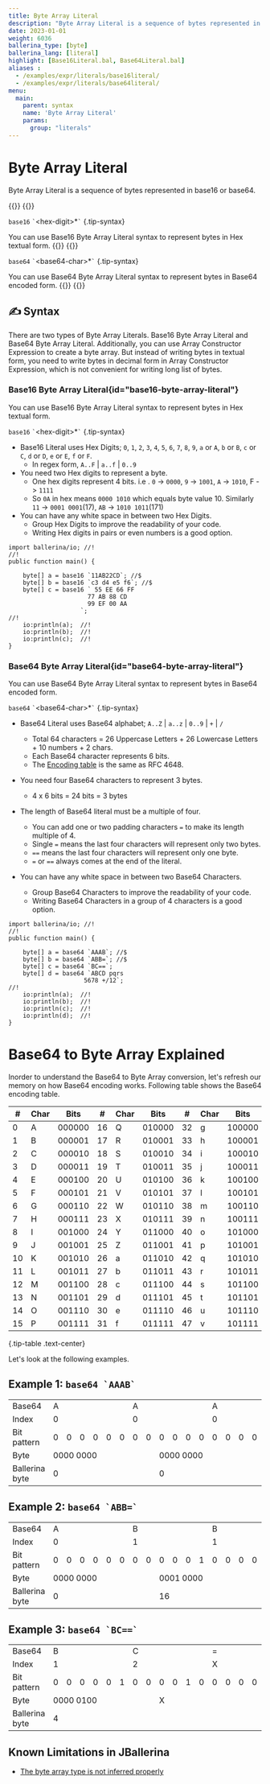```yaml
---
title: Byte Array Literal
description: "Byte Array Literal is a sequence of bytes represented in base16 or base64."
date: 2023-01-01
weight: 6036
ballerina_type: [byte]
ballerina_lang: [literal]
highlight: [Base16Literal.bal, Base64Literal.bal]
aliases :
  - /examples/expr/literals/base16literal/
  - /examples/expr/literals/base64literal/
menu:
  main:
    parent: syntax
    name: 'Byte Array Literal'
    params:
      group: "literals"
---
```


# Byte Array Literal

Byte Array Literal is a sequence of bytes represented in base16 or base64.

{{<cards>}}
{{<card header="✍ Syntax" title="Base16 Byte Array Literal" url="#base16-byte-array-literal">}}

`base16` `` ` ``&lt;hex-digit&gt;*`` ` ``
{.tip-syntax}

You can use Base16 Byte Array Literal syntax to represent bytes in Hex textual form.
{{</card>}}
{{<card header="✍ Syntax" title="Base64 Byte Array Literal" url="#base64-byte-array-literal">}}

`base64` `` ` ``&lt;base64-char&gt;*`` ` ``
{.tip-syntax}

You can use Base64 Byte Array Literal syntax to represent bytes in Base64 encoded form.
{{</card>}}
{{</cards>}}

## ✍ Syntax

There are two types of Byte Array Literals. Base16 Byte Array Literal and Base64 Byte Array Literal. Additionally, you can use Array Constructor Expression to create a byte array. But instead of writing bytes in textual form, you need to write bytes in decimal form in Array Constructor Expression, which is not convenient for writing long list of bytes.

### Base16 Byte Array Literal{id="base16-byte-array-literal"}

You can use Base16 Byte Array Literal syntax to represent bytes in Hex textual form.

`base16` `` ` ``&lt;hex-digit&gt;*`` ` ``
{.tip-syntax}

- Base16 Literal uses Hex Digits; `0`, `1`, `2`, `3`, `4`, `5`, `6`, `7`, `8`, `9`, `a` or `A`, `b` or `B`, `c` or `C`, `d` or `D`, `e` or `E`, `f` or `F`.
    - In regex form, `A..F` | `a..f` | `0..9`
- You need two Hex digits to represent a byte.
    - One hex digits represent 4 bits. i.e . `0` -> `0000`, `9` -> `1001`, `A` -> `1010`, F -> `1111`
    - So `0A` in hex means `0000 1010` which equals byte value 10. Similarly `11` -> `0001 0001`(17), `AB` -> `1010 1011`(171)
- You can have any white space in between two Hex Digits.
    - Group Hex Digits to improve the readability of your code.
    - Writing Hex digits in pairs or even numbers is a good option. 

```ballerina {filename="Base16Literal.bal" lines="5-10" result="output"}
import ballerina/io; //!
//!
public function main() {

    byte[] a = base16 `11AB22CD`; //$
    byte[] b = base16 `c3 d4 e5 f6`; //$
    byte[] c = base16 ` 55 EE 66 FF
                      77 AB 88 CD
                      99 EF 00 AA
                    `;
//!
    io:println(a);  //!
    io:println(b);  //!
    io:println(c);  //!
}
```

### Base64 Byte Array Literal{id="base64-byte-array-literal"}

You can use Base64 Byte Array Literal syntax to represent bytes in Base64 encoded form.

`base64` `` ` ``&lt;base64-char&gt;*`` ` ``
{.tip-syntax}

- Base64 Literal uses Base64 alphabet; `A..Z` | `a..z` | `0..9` | `+` | `/`
    - Total 64 characters = 26 Uppercase Letters + 26 Lowercase Letters + 10 numbers + 2 chars.
    - Each Base64 character represents 6 bits.
    - The [Encoding table](#base-64-encoding-table) is the same as RFC 4648.

- You need four Base64 characters to represent 3 bytes.
    - 4 x 6 bits = 24 bits = 3 bytes
- The length of Base64 literal must be a multiple of four.
    - You can add one or two padding characters `=` to make its length multiple of 4.
    - Single `=` means the last four characters will represent only two bytes.
    - `==` means the last four characters will represent only one byte.
    - `=` or `==` always comes at the end of the literal.
- You can have any white space in between two Base64 Characters.
    - Group Base64 Characters to improve the readability of your code.
    - Writing Base64 Characters in a group of 4 characters is a good option.

```ballerina {filename="Base64Literal.bal" lines="5-9" result="output"}
import ballerina/io; //!
//!
public function main() {

    byte[] a = base64 `AAAB`; //$
    byte[] b = base64 `ABB=`; //$
    byte[] c = base64 `BC==`;
    byte[] d = base64 `ABCD pqrs
                     5678 +/12`;
//!
    io:println(a);  //!
    io:println(b);  //!
    io:println(c);  //!
    io:println(d);  //!
}
```

# Base64 to Byte Array Explained

Inorder to understand the Base64 to Byte Array conversion, let's refresh our memory on how Base64 encoding works. Following table shows the Base64 encoding table.

| #   | Char | Bits   | #   | Char | Bits   | #   | Char | Bits   | #   | Char | Bits   |
|-----|------|--------|-----|------|--------|-----|------|--------|-----|------|--------|
| 0   | A    | 000000 | 16  | Q    | 010000 | 32  | g    | 100000 | 48  | w    | 110000 |
| 1   | B    | 000001 | 17  | R    | 010001 | 33  | h    | 100001 | 49  | x    | 110001 |
| 2   | C    | 000010 | 18  | S    | 010010 | 34  | i    | 100010 | 50  | y    | 110010 |
| 3   | D    | 000011 | 19  | T    | 010011 | 35  | j    | 100011 | 51  | z    | 110011 |
| 4   | E    | 000100 | 20  | U    | 010100 | 36  | k    | 100100 | 52  | 0    | 110100 |
| 5   | F    | 000101 | 21  | V    | 010101 | 37  | l    | 100101 | 53  | 1    | 110101 |
| 6   | G    | 000110 | 22  | W    | 010110 | 38  | m    | 100110 | 54  | 2    | 110110 |
| 7   | H    | 000111 | 23  | X    | 010111 | 39  | n    | 100111 | 55  | 3    | 110111 |
| 8   | I    | 001000 | 24  | Y    | 011000 | 40  | o    | 101000 | 56  | 4    | 111000 |
| 9   | J    | 001001 | 25  | Z    | 011001 | 41  | p    | 101001 | 57  | 5    | 111001 |
| 10  | K    | 001010 | 26  | a    | 011010 | 42  | q    | 101010 | 58  | 6    | 111010 |
| 11  | L    | 001011 | 27  | b    | 011011 | 43  | r    | 101011 | 59  | 7    | 111011 |
| 12  | M    | 001100 | 28  | c    | 011100 | 44  | s    | 101100 | 60  | 8    | 111100 |
| 13  | N    | 001101 | 29  | d    | 011101 | 45  | t    | 101101 | 61  | 9    | 111101 |
| 14  | O    | 001110 | 30  | e    | 011110 | 46  | u    | 101110 | 62  | +    | 111110 |
| 15  | P    | 001111 | 31  | f    | 011111 | 47  | v    | 101111 | 63  | /    | 111111 |
{.tip-table .text-center}

Let's look at the following examples.

## Example 1: ``base64 `AAAB` ``

<table class="tip-table text-center">
  <tr>
    <td>Base64</td>
    <td colspan="6">A</td>
    <td colspan="6">A</td>
    <td colspan="6">A</td>
    <td colspan="6">B</td>
  </tr>
  <tr>
    <td>Index</td>
    <td colspan="6">0</td>
    <td colspan="6">0</td>
    <td colspan="6">0</td>
    <td colspan="6">1</td>
  </tr>
  <tr>
    <td>Bit pattern</td>
    <td>0</td><td>0</td><td>0</td><td>0</td><td>0</td><td>0</td>
    <td>0</td><td>0</td><td>0</td><td>0</td><td>0</td><td>0</td>
    <td>0</td><td>0</td><td>0</td><td>0</td><td>0</td><td>0</td>
    <td>0</td><td>0</td><td>0</td><td>0</td><td>0</td><td>1</td>
  </tr>
  <tr>
    <td>Byte</td>
    <td colspan="8">0000 0000</td>
    <td colspan="8">0000 0000</td>
    <td colspan="8">0000 00001</td>
  </tr>
  <tr>
    <td>Ballerina byte</td>
    <td colspan="8">0</td>
    <td colspan="8">0</td>
    <td colspan="8">1</td>
  </tr>
</table>


## Example 2: ``base64 `ABB=` ``

<table class="tip-table text-center">
  <tr>
    <td>Base64</td>
    <td colspan="6">A</td>
    <td colspan="6">B</td>
    <td colspan="6">B</td>
    <td colspan="6">=</td>
  </tr>
  <tr>
    <td>Index</td>
    <td colspan="6">0</td>
    <td colspan="6">1</td>
    <td colspan="6">1</td>
    <td colspan="6">X</td>
  </tr>
  <tr>
    <td>Bit pattern</td>
    <td>0</td><td>0</td><td>0</td><td>0</td><td>0</td><td>0</td>
    <td>0</td><td>0</td><td>0</td><td>0</td><td>0</td><td>1</td>
    <td>0</td><td>0</td><td>0</td><td>0</td><td>0</td><td>1</td>
    <td>0</td><td>0</td><td>0</td><td>0</td><td>0</td><td>0</td>
  </tr>
  <tr>
    <td>Byte</td>
    <td colspan="8">0000 0000</td>
    <td colspan="8">0001 0000</td>
    <td colspan="8">x</td>
  </tr>
  <tr>
    <td>Ballerina byte</td>
    <td colspan="8">0</td>
    <td colspan="8">16</td>
    <td colspan="8"></td>
  </tr>
</table>

## Example 3: ``base64 `BC==` ``

<table class="tip-table text-center">
  <tr class>
    <td>Base64</td>
    <td colspan="6">B</td>
    <td colspan="6">C</td>
    <td colspan="6">=</td>
    <td colspan="6">=</td>
  </tr>
  <tr>
    <td>Index</td>
    <td colspan="6">1</td>
    <td colspan="6">2</td>
    <td colspan="6">X</td>
    <td colspan="6">X</td>
  </tr>
  <tr>
    <td>Bit pattern</td>
    <td>0</td><td>0</td><td>0</td><td>0</td><td>0</td><td>1</td>
    <td>0</td><td>0</td><td>0</td><td>0</td><td>1</td><td>0</td>
    <td>0</td><td>0</td><td>0</td><td>0</td><td>0</td><td>0</td>
    <td>0</td><td>0</td><td>0</td><td>0</td><td>0</td><td>0</td>
  </tr>
  <tr>
    <td>Byte</td>
    <td colspan="8">0000 0100</td>
    <td colspan="8">X</td>
    <td colspan="8">X</td>
  </tr>
  <tr>
    <td>Ballerina byte</td>
    <td colspan="8">4</td>
    <td colspan="8"></td>
    <td colspan="8"></td>
  </tr>
</table>



## Known Limitations in JBallerina

- [The byte array type is not inferred properly](https://github.com/ballerina-platform/ballerina-lang/issues/32542)